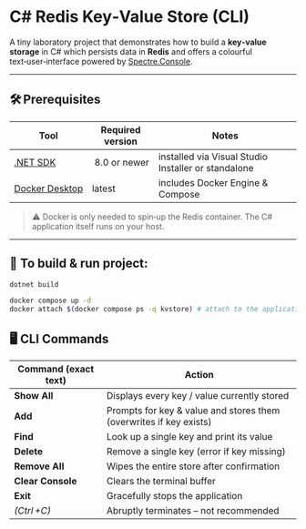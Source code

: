 # C# Redis Key‑Value Store (CLI)

A tiny laboratory project that demonstrates how to build a **key‑value storage** in C# which persists data in **Redis** and offers a colourful text‑user‑interface powered by [Spectre.Console](https://spectreconsole.net/).

---

## 🛠 Prerequisites

| Tool | Required version | Notes |
|------|------------------|-------|
| [.NET SDK](https://visualstudio.microsoft.com/en/downloads/) | 8.0 or newer | installed via Visual Studio Installer or standalone |
| [Docker Desktop](https://docs.docker.com/desktop/) | latest | includes Docker Engine & Compose |

> ⚠️ Docker is only needed to spin‑up the Redis container. The C# application itself runs on your host.

---

## 🚀 To build & run project:


```bash
dotnet build

docker compose up -d
docker attach $(docker compose ps -q kvstore) # attach to the application’s interactive console
```


## 🖥️ CLI Commands

| Command (exact text) | Action |
|----------------------|--------|
| **Show All** | Displays every key / value currently stored |
| **Add** | Prompts for key & value and stores them (overwrites if key exists) |
| **Find** | Look up a single key and print its value |
| **Delete** | Remove a single key (error if key missing) |
| **Remove All** | Wipes the entire store after confirmation |
| **Clear Console** | Clears the terminal buffer |
| **Exit** | Gracefully stops the application |
| *(Ctrl +C)* | Abruptly terminates – not recommended |
